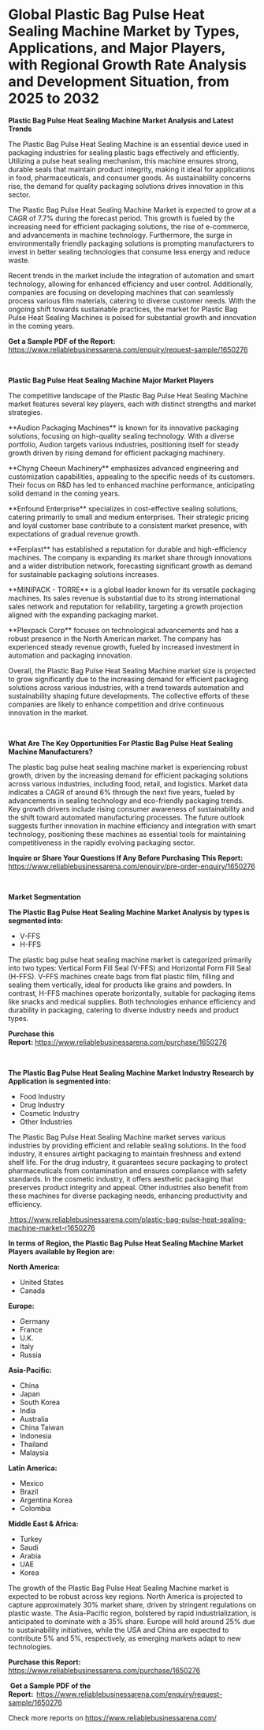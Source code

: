 <p><h1>Global Plastic Bag Pulse Heat Sealing Machine Market by Types, Applications, and Major Players, with Regional Growth Rate Analysis and Development Situation, from 2025 to 2032</h1></p><p><strong>Plastic Bag Pulse Heat Sealing Machine Market Analysis and Latest Trends</strong></p>
<p><p>The Plastic Bag Pulse Heat Sealing Machine is an essential device used in packaging industries for sealing plastic bags effectively and efficiently. Utilizing a pulse heat sealing mechanism, this machine ensures strong, durable seals that maintain product integrity, making it ideal for applications in food, pharmaceuticals, and consumer goods. As sustainability concerns rise, the demand for quality packaging solutions drives innovation in this sector.</p><p>The Plastic Bag Pulse Heat Sealing Machine Market is expected to grow at a CAGR of 7.7% during the forecast period. This growth is fueled by the increasing need for efficient packaging solutions, the rise of e-commerce, and advancements in machine technology. Furthermore, the surge in environmentally friendly packaging solutions is prompting manufacturers to invest in better sealing technologies that consume less energy and reduce waste.</p><p>Recent trends in the market include the integration of automation and smart technology, allowing for enhanced efficiency and user control. Additionally, companies are focusing on developing machines that can seamlessly process various film materials, catering to diverse customer needs. With the ongoing shift towards sustainable practices, the market for Plastic Bag Pulse Heat Sealing Machines is poised for substantial growth and innovation in the coming years.</p></p>
<p><strong>Get a Sample PDF of the Report:&nbsp;</strong> <a href="https://www.reliablebusinessarena.com/enquiry/request-sample/1650276?utm_campaign=1871&utm_medium=2&utm_source=Github&utm_content=ia&utm_term=23032025&utm_id=plastic-bag-pulse-heat-sealing-machine">https://www.reliablebusinessarena.com/enquiry/request-sample/1650276</a></p>
<p>&nbsp;</p>
<p><strong>Plastic Bag Pulse Heat Sealing Machine Major Market Players</strong></p>
<p><p>The competitive landscape of the Plastic Bag Pulse Heat Sealing Machine market features several key players, each with distinct strengths and market strategies.</p><p>**Audion Packaging Machines** is known for its innovative packaging solutions, focusing on high-quality sealing technology. With a diverse portfolio, Audion targets various industries, positioning itself for steady growth driven by rising demand for efficient packaging machinery.</p><p>**Chyng Cheeun Machinery** emphasizes advanced engineering and customization capabilities, appealing to the specific needs of its customers. Their focus on R&D has led to enhanced machine performance, anticipating solid demand in the coming years.</p><p>**Enfound Enterprise** specializes in cost-effective sealing solutions, catering primarily to small and medium enterprises. Their strategic pricing and loyal customer base contribute to a consistent market presence, with expectations of gradual revenue growth.</p><p>**Ferplast** has established a reputation for durable and high-efficiency machines. The company is expanding its market share through innovations and a wider distribution network, forecasting significant growth as demand for sustainable packaging solutions increases.</p><p>**MINIPACK - TORRE** is a global leader known for its versatile packaging machines. Its sales revenue is substantial due to its strong international sales network and reputation for reliability, targeting a growth projection aligned with the expanding packaging market.</p><p>**Plexpack Corp** focuses on technological advancements and has a robust presence in the North American market. The company has experienced steady revenue growth, fueled by increased investment in automation and packaging innovation.</p><p>Overall, the Plastic Bag Pulse Heat Sealing Machine market size is projected to grow significantly due to the increasing demand for efficient packaging solutions across various industries, with a trend towards automation and sustainability shaping future developments. The collective efforts of these companies are likely to enhance competition and drive continuous innovation in the market.</p></p>
<p>&nbsp;</p>
<p><strong>What Are The Key Opportunities For Plastic Bag Pulse Heat Sealing Machine Manufacturers?</strong></p>
<p><p>The plastic bag pulse heat sealing machine market is experiencing robust growth, driven by the increasing demand for efficient packaging solutions across various industries, including food, retail, and logistics. Market data indicates a CAGR of around 6% through the next five years, fueled by advancements in sealing technology and eco-friendly packaging trends. Key growth drivers include rising consumer awareness of sustainability and the shift toward automated manufacturing processes. The future outlook suggests further innovation in machine efficiency and integration with smart technology, positioning these machines as essential tools for maintaining competitiveness in the rapidly evolving packaging sector.</p></p>
<p><strong>Inquire or Share Your Questions If Any Before Purchasing This Report:</strong> <a href="https://www.reliablebusinessarena.com/enquiry/pre-order-enquiry/1650276?utm_campaign=1871&utm_medium=2&utm_source=Github&utm_content=ia&utm_term=23032025&utm_id=plastic-bag-pulse-heat-sealing-machine">https://www.reliablebusinessarena.com/enquiry/pre-order-enquiry/1650276</a></p>
<p>&nbsp;</p>
<p><strong>Market Segmentation</strong></p>
<p><strong>The Plastic Bag Pulse Heat Sealing Machine Market Analysis by types is segmented into:</strong></p>
<p><ul><li>V-FFS</li><li>H-FFS</li></ul></p>
<p><p>The plastic bag pulse heat sealing machine market is categorized primarily into two types: Vertical Form Fill Seal (V-FFS) and Horizontal Form Fill Seal (H-FFS). V-FFS machines create bags from flat plastic film, filling and sealing them vertically, ideal for products like grains and powders. In contrast, H-FFS machines operate horizontally, suitable for packaging items like snacks and medical supplies. Both technologies enhance efficiency and durability in packaging, catering to diverse industry needs and product types.</p></p>
<p><strong>Purchase this Report:&nbsp;</strong><a href="https://www.reliablebusinessarena.com/purchase/1650276?utm_campaign=1871&utm_medium=2&utm_source=Github&utm_content=ia&utm_term=23032025&utm_id=plastic-bag-pulse-heat-sealing-machine">https://www.reliablebusinessarena.com/purchase/1650276</a></p>
<p>&nbsp;</p>
<p><strong>The Plastic Bag Pulse Heat Sealing Machine Market Industry Research by Application is segmented into:</strong></p>
<p><ul><li>Food Industry</li><li>Drug Industry</li><li>Cosmetic Industry</li><li>Other Industries</li></ul></p>
<p><p>The Plastic Bag Pulse Heat Sealing Machine market serves various industries by providing efficient and reliable sealing solutions. In the food industry, it ensures airtight packaging to maintain freshness and extend shelf life. For the drug industry, it guarantees secure packaging to protect pharmaceuticals from contamination and ensures compliance with safety standards. In the cosmetic industry, it offers aesthetic packaging that preserves product integrity and appeal. Other industries also benefit from these machines for diverse packaging needs, enhancing productivity and efficiency.</p></p>
<p><a href="https://www.reliablebusinessarena.com/plastic-bag-pulse-heat-sealing-machine-market-r1650276?utm_campaign=1871&utm_medium=2&utm_source=Github&utm_content=ia&utm_term=23032025&utm_id=plastic-bag-pulse-heat-sealing-machine">&nbsp;https://www.reliablebusinessarena.com/plastic-bag-pulse-heat-sealing-machine-market-r1650276</a></p>
<p><strong>In terms of Region, the Plastic Bag Pulse Heat Sealing Machine Market Players available by Region are:</strong></p>
<p>
    <p> <strong> North America: </strong>
        <ul>
            <li>United States</li>
            <li>Canada</li>
        </ul>
        </p> 
    <p> <strong> Europe: </strong>
        <ul>
            <li>Germany</li>
            <li>France</li>
            <li>U.K.</li>
            <li>Italy</li>
            <li>Russia</li>
        </ul>
        </p> 
    <p> <strong> Asia-Pacific: </strong>
        <ul>
            <li>China</li>
            <li>Japan</li>
            <li>South Korea</li>
            <li>India</li>
            <li>Australia</li>
            <li>China Taiwan</li>
            <li>Indonesia</li>
            <li>Thailand</li>
            <li>Malaysia</li>
        </ul>
        </p> 
    <p> <strong> Latin America: </strong>
        <ul>
            <li>Mexico</li>
            <li>Brazil</li>
            <li>Argentina Korea</li>
            <li>Colombia</li>
        </ul>
        </p> 
    <p> <strong> Middle East & Africa: </strong>
        <ul>
            <li>Turkey</li>
            <li>Saudi</li>
            <li>Arabia</li>
            <li>UAE</li>
            <li>Korea</li>
        </ul>
    </p>
    </p>
<p><p>The growth of the Plastic Bag Pulse Heat Sealing Machine market is expected to be robust across key regions. North America is projected to capture approximately 30% market share, driven by stringent regulations on plastic waste. The Asia-Pacific region, bolstered by rapid industrialization, is anticipated to dominate with a 35% share. Europe will hold around 25% due to sustainability initiatives, while the USA and China are expected to contribute 5% and 5%, respectively, as emerging markets adapt to new technologies.</p></p>
<p><strong>Purchase this Report: </strong><a href="https://www.reliablebusinessarena.com/purchase/1650276?utm_campaign=1871&utm_medium=2&utm_source=Github&utm_content=ia&utm_term=23032025&utm_id=plastic-bag-pulse-heat-sealing-machine">https://www.reliablebusinessarena.com/purchase/1650276</a></p>
<p>&nbsp;<strong>Get a Sample PDF of the Report:&nbsp;&nbsp;</strong><a href="https://www.reliablebusinessarena.com/enquiry/request-sample/1650276?utm_campaign=1871&utm_medium=2&utm_source=Github&utm_content=ia&utm_term=23032025&utm_id=plastic-bag-pulse-heat-sealing-machine">https://www.reliablebusinessarena.com/enquiry/request-sample/1650276</a></p>
<p><strong></strong></p>
<p>Check more reports on <a href="https://www.reliablebusinessarena.com/?utm_campaign=1871&utm_medium=2&utm_source=Github&utm_content=ia&utm_term=23032025&utm_id=plastic-bag-pulse-heat-sealing-machine">https://www.reliablebusinessarena.com/</a></p>